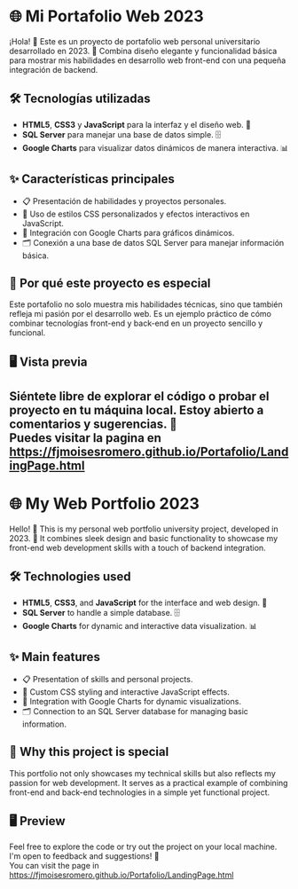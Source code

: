# 🌐 Mi Portafolio Web 2023

¡Hola! 👋 Este es un proyecto de portafolio web personal universitario desarrollado en 2023. 🚀 Combina diseño elegante y funcionalidad básica para mostrar mis habilidades en desarrollo web front-end con una pequeña integración de backend.

## 🛠️ Tecnologías utilizadas  
- **HTML5**, **CSS3** y **JavaScript** para la interfaz y el diseño web. 🎨  
- **SQL Server** para manejar una base de datos simple. 🗄️  
- **Google Charts** para visualizar datos dinámicos de manera interactiva. 📊  

## ✨ Características principales  
- 📋 Presentación de habilidades y proyectos personales.  
- 🎯 Uso de estilos CSS personalizados y efectos interactivos en JavaScript.  
- 🔗 Integración con Google Charts para gráficos dinámicos.  
- 🗂️ Conexión a una base de datos SQL Server para manejar información básica.  

## 🌟 Por qué este proyecto es especial  
Este portafolio no solo muestra mis habilidades técnicas, sino que también refleja mi pasión por el desarrollo web. Es un ejemplo práctico de cómo combinar tecnologías front-end y back-end en un proyecto sencillo y funcional.

## 🖥️ Vista previa  
Siéntete libre de explorar el código o probar el proyecto en tu máquina local. Estoy abierto a comentarios y sugerencias. 🤗  
Puedes visitar la pagina en https://fjmoisesromero.github.io/Portafolio/LandingPage.html
---

# 🌐 My Web Portfolio 2023

Hello! 👋 This is my personal web portfolio university project, developed in 2023. 🚀 It combines sleek design and basic functionality to showcase my front-end web development skills with a touch of backend integration.

## 🛠️ Technologies used  
- **HTML5**, **CSS3**, and **JavaScript** for the interface and web design. 🎨  
- **SQL Server** to handle a simple database. 🗄️  
- **Google Charts** for dynamic and interactive data visualization. 📊  

## ✨ Main features  
- 📋 Presentation of skills and personal projects.  
- 🎯 Custom CSS styling and interactive JavaScript effects.  
- 🔗 Integration with Google Charts for dynamic visualizations.  
- 🗂️ Connection to an SQL Server database for managing basic information.  

## 🌟 Why this project is special  
This portfolio not only showcases my technical skills but also reflects my passion for web development. It serves as a practical example of combining front-end and back-end technologies in a simple yet functional project.

## 🖥️ Preview  
Feel free to explore the code or try out the project on your local machine. I'm open to feedback and suggestions! 🤗  
You can visit the page in https://fjmoisesromero.github.io/Portafolio/LandingPage.html
